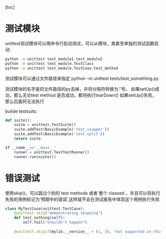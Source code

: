 [toc]
# 测试模块
unittest测试模块可以用命令行启动测试，可以从模块，类甚至单独的测试函数启动:
```bash
python -m unittest test_module1 test_module2
python -m unittest test_module.TestClass
python -m unittest test_module.TestCase.test_method
```
测试模块可以通过文件路径来指定
python -m unittest tests/test_something.py

测试模块的名字是将文件路径的py去掉，并将分隔符转换为‘.’号。
如果setUp()成功，那么无论test method 是否成功，都将执行tearDown()
如果setUp()失败，那么后面将无法执行

builde testsuits:
```python
def suite():
	suite = unittest.TestSuite()
	suite.addTest(BasicExample('test_isupper'))
	suite.addTest(BasicExample('test_split'))
	return suite

if __name__=='__main__'
	runner = unittest.TextTestRunner()
	runner.run(suite())
```

# 错误测试
使用skip()，可以跳过个别的 test methods 或者 整个 classed 。并且可以将执行失败的用例标记为‘预期中的错误’,这样就不会在测试报告中体现这个用例执行失败
```python
class MyTestCase(unittest.TestCase):
	@unittest.skip("demonstrating skipping")
	def test_nothing(self):
		self.fail("shouldn't happen")
	
	@unittest.skipif(mylib.__version__ < (1, 3), "not supported in this lobrary version")
	
	


